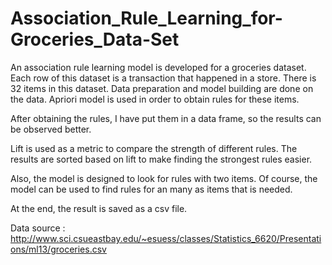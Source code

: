 # Association_Rule_Learning_for-Groceries_Data-Set

An association rule learning model is developed for a groceries dataset. Each row of this dataset is a transaction that happened in a store. There is 32 items in this dataset. Data preparation and model building are done on the data. Apriori model is used in order to obtain rules for these items.

After obtaining the rules, I have put them in a data frame, so the results can be observed better.

Lift is used as a metric to compare the strength of different rules. The results are sorted based on lift to make finding the strongest rules easier.

Also, the model is designed to look for rules with two items. Of course, the model can be used to find rules for an many as items that is needed.

At the end, the result is saved as a csv file.

Data source : http://www.sci.csueastbay.edu/~esuess/classes/Statistics_6620/Presentations/ml13/groceries.csv
